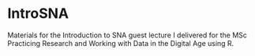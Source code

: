 # IntroSNA
Materials for the Introduction to SNA guest lecture I delivered for the MSc Practicing Research and Working with Data in the Digital Age using R.
